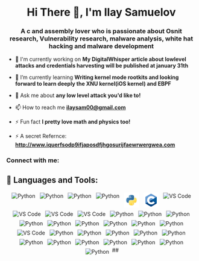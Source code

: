 <!--
**IlayTheVuln/IlayTheVuln** is a ✨ _special_ ✨ repository because its `README.md` (this file) appears on your GitHub profile.

</p>
Here are some ideas to get you started: 

- 🔭 I’m currently working on ...
- 🌱 I’m currently learning ...
- 👯 I’m looking to collaborate on ...
- 🤔 I’m looking for help with ...
- 💬 Ask me about ...
- 📫 How to reach me: ...
- 😄 Pronouns: ...
- ⚡ Fun fact: ...
-->

<h1 align="center">Hi There 👋, I'm Ilay Samuelov</h1>
<h3 align="center">A c and assembly lover who is passionate about Osnit research, Vulnerability research, malware analysis, white hat hacking and malware development</h3>

- 🔭 I'm currently working on **My DigitalWhisper article about lowlevel attacks and credentials harvesting will be published at january 31th**

- 🌱 I’m currently learning **Writing kernel mode rootkits and looking forward to learn deeply the XNU kernel(iOS kernel) and EBPF**

- 💬 Ask me about **any low level attack you'd like to!**

- 📫 How to reach me **ilaysam00@gmail.com**

- ⚡ Fun fact **I pretty love math and physics too!**

- ⚡ A secret Refernce: **http://www.iquerfsodp9ifjaposdfjhgosurijfaewrwergwea.com**
<h3 align="left">Connect with me:</h3>
<p align="left">
</p>

## 🧰 Languages and Tools:
<p align="center">
 <img src="https://play-lh.googleusercontent.com/YrY5n418F1joskaaIE1ou8991mmdEaTR66Mr8fHwuRGIkE9ZSnHeiJc-BcUoeU4dhNZl" alt="Python" height="40" style="vertical-align:top; margin:4px">
 <img src="https://assets.labs.ine.com/web/badges/low/WINDBG.png" alt="Python" height="40" style="vertical-align:top; margin:4px">
  <img src="https://seeklogo.com/images/N/netwide-assembler-nasm-logo-EC5B1109AC-seeklogo.com.png" alt="Python" height="40" style="vertical-align:top; margin:4px">
   


  <img src="https://e7.pngegg.com/pngimages/724/306/png-clipart-c-logo-c-programming-language-icon-letter-c-blue-logo.png" alt="Python" height="40" style="vertical-align:top; margin:4px">
  
<img src="https://raw.githubusercontent.com/github/explore/80688e429a7d4ef2fca1e82350fe8e3517d3494d/topics/python/python.png" alt="Python" height="40" style="vertical-align:top; margin:4px">
  
<img src="https://raw.githubusercontent.com/github/explore/80688e429a7d4ef2fca1e82350fe8e3517d3494d/topics/c/c.png" alt="VS Code" height="40" style="vertical-align:top; margin:4px">
  
  <img src="https://upload.wikimedia.org/wikipedia/commons/d/dd/DOSBox_icon.png" alt="VS Code" height="40" style="vertical-align:top; margin:4px">
  
<img src="https://seeklogo.com/images/K/kali-linux-logo-AED181186E-seeklogo.com.png" alt="VS Code" height="40" style="vertical-align:top; margin:4px">
  
<img src="https://ih1.redbubble.net/image.65324537.3912/flat,750x1000,075,f.jpg" alt="VS Code" height="40" style="vertical-align:top; margin:4px">
  
  <img src="https://www.aircrack-ng.org/resources/aircrack-ng-new-logo.jpg" alt="VS Code" height="40" style="vertical-align:top; margin:4px">
  
<img src="https://www.edureka.co/blog/wp-content/uploads/2018/12/Nmap-Ethical-Hacking-Tools-Edureka.jpg" alt="Python" height="40" style="vertical-align:top; margin:4px">
 
  
  
  <img src="https://www.kali.org/tools/spiderfoot/images/spiderfoot-logo.svg" alt="Python" height="40" style="vertical-align:top; margin:4px">
  
  <img src="https://www.kali.org/tools/dmitry/images/dmitry-logo.svg" alt="Python" height="40" style="vertical-align:top; margin:4px">
  
  <img src="https://www.kali.org/tools/legion/images/legion-logo.svg" alt="Python" height="40" style="vertical-align:top; margin:4px">
  
  <img src="https://www.kali.org/tools/autopsy/images/autopsy-logo.svg" alt="Python" height="40" style="vertical-align:top; margin:4px">
  
  <img src="https://www.kali.org/tools/wfuzz/images/wfuzz-logo.svg" alt="Python" height="40" style="vertical-align:top; margin:4px">
 
 
 
  
 
 <img src="https://kellgon.com/wp-content/uploads/2019/03/John-the-Ripper-Logo.jpg" alt="Python" height="40" style="vertical-align:top; margin:4px">

 <img src="https://www.kali.org/tools/hydra/images/hydra-logo.svg" alt="Python" height="40" style="vertical-align:top; margin:4px">


  
<img src="https://i0.wp.com/cybr.com/wp-content/uploads/2020/06/ettercap-logo.jpg?fit=1000%2C323&ssl=1" alt="Python" height="40" style="vertical-align:top; margin:4px">
  
<img src="https://1000logos.net/wp-content/uploads/2017/03/LINUX-LOGO.png" alt="VS Code" height="40" style="vertical-align:top; margin:4px">
  
<img src="https://i0.wp.com/networkwalks.com/wp-content/uploads/2021/05/Maltego-lab.png?fit=221%2C221&ssl=1" alt="Python" height="40" style="vertical-align:top; margin:4px">
  
 <img src="https://media.licdn.com/dms/image/C4D12AQHszK5pdPwfhg/article-cover_image-shrink_600_2000/0/1558533514732?e=2147483647&v=beta&t=icb7D5HhEt3ieNm7RAnnCxSoy_Tw8JNvWU3K8eQkhMk" alt="Python" height="40" style="vertical-align:top; margin:4px">
  
<img src="https://w7.pngwing.com/pngs/276/718/png-transparent-burp-suite-alt-macos-bigsur-icon-thumbnail.png" alt="Python" height="40" style="vertical-align:top; margin:4px">
  
<img src="https://www.kali.org/tools/binwalk/images/binwalk-logo.svg" alt="Python" height="40" style="vertical-align:top; margin:4px">
  
<img src="https://img.securityinfowatch.com/files/base/cygnus/siw/image/2022/07/tenable_inc_logo_vector.62cdafc3eef66.png?auto=format,compress&fit=fill&fill=blur&w=1200&h=630" alt="Python" height="40" style="vertical-align:top; margin:4px">
  
<img src="https://encrypted-tbn0.gstatic.com/images?q=tbn:ANd9GcTuxQsyds9a8mEaqrjxLlKjVMKaHOm3LYEcRfzj-A9PTpCvni92OcPVaH6KTcMd0_uatLo&usqp=CAU" alt="Python" height="40" style="vertical-align:top; margin:4px">
  
  
  
  
<img src="https://www.kali.org/tools/medusa/images/medusa-logo.svg" alt="Python" height="40" style="vertical-align:top; margin:4px">
  
  <img src="https://www.kali.org/tools/ghidra/images/ghidra-logo.svg" alt="Python" height="40" style="vertical-align:top; margin:4px">
  
  <img src="https://pbs.twimg.com/media/DA_v2edXcAENjun.jpg" alt="Python" height="40" style="vertical-align:top; margin:4px">
  
  <img src="https://www.kali.org/tools/rkhunter/images/rkhunter-logo.svg" alt="Python" height="40" style="vertical-align:top; margin:4px">
  
  <img src="https://www.kali.org/tools/set/images/set-logo.svg" alt="Python" height="40" style="vertical-align:top; margin:4px">
  
  <img src="https://seeklogo.com/images/C/c-sharp-c-logo-02F17714BA-seeklogo.com.png" alt="Python" height="40" style="vertical-align:top; margin:4px">
##
 

